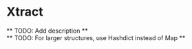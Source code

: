 Xtract
======

** TODO: Add description ** <br>
** TODO: For larger structures, use Hashdict instead of Map **
